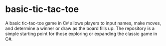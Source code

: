 # basic-tic-tac-toe
A basic tic-tac-toe game in C# allows players to input names, make moves, and determine a winner or draw as the board fills up. The repository is a simple starting point for those exploring or expanding the classic game in C#.
